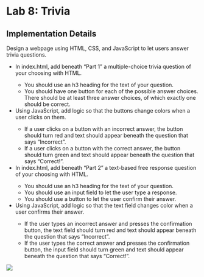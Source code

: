 
<h1>Lab 8: Trivia</h1>
<h2>Implementation Details</h2>
<p>Design a webpage using HTML, CSS, and JavaScript to let users answer trivia questions.</p>
<ul>
<li>In index.html, add beneath “Part 1” a multiple-choice trivia question of your choosing with HTML.</li>
  <ul>
    <li>You should use an h3 heading for the text of your question.</li>
    <li>You should have one button for each of the possible answer choices. There should be at least three answer choices, of which exactly one should be correct.  </li>
  </ul>
<li>Using JavaScript, add logic so that the buttons change colors when a user clicks on them.</li>
  <ul>
    <li>If a user clicks on a button with an incorrect answer, the button should turn red and text should appear beneath the question that says “Incorrect”.</li>
    <li>If a user clicks on a button with the correct answer, the button should turn green and text should appear beneath the question that says “Correct!”.</li>
  </ul>
<li>In index.html, add beneath “Part 2” a text-based free response question of your choosing with HTML.</li>
  <ul>
  <li>You should use an h3 heading for the text of your question.</li>
  <li>You should use an input field to let the user type a response.</li>
  <li>You should use a button to let the user confirm their answer.</li>
    </ul>
<li>Using JavaScript, add logic so that the text field changes color when a user confirms their answer.</li>
<ul>
<li>If the user types an incorrect answer and presses the confirmation button, the text field should turn red and text should appear beneath the question that says “Incorrect”.</li>
<li>If the user types the correct answer and presses the confirmation button, the input field should turn green and text should appear beneath the question that says “Correct!”.</li>
</ul>
</ul>

<img src="assets/O.png">
